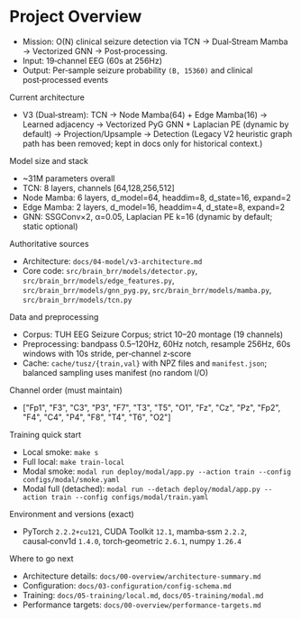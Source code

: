 # Project Overview

- Mission: O(N) clinical seizure detection via TCN → Dual‑Stream Mamba → Vectorized GNN → Post‑processing.
- Input: 19‑channel EEG (60s at 256Hz)
- Output: Per‑sample seizure probability `(B, 15360)` and clinical post‑processed events

Current architecture

- V3 (Dual‑stream): TCN → Node Mamba(64) + Edge Mamba(16) → Learned adjacency → Vectorized PyG GNN + Laplacian PE (dynamic by default) → Projection/Upsample → Detection
  (Legacy V2 heuristic graph path has been removed; kept in docs only for historical context.)

Model size and stack

- ~31M parameters overall
- TCN: 8 layers, channels [64,128,256,512]
- Node Mamba: 6 layers, d_model=64, headdim=8, d_state=16, expand=2
- Edge Mamba: 2 layers, d_model=16, headdim=4, d_state=8, expand=2
- GNN: SSGConv×2, α=0.05, Laplacian PE k=16 (dynamic by default; static optional)

Authoritative sources

- Architecture: `docs/04-model/v3-architecture.md`
- Core code: `src/brain_brr/models/detector.py`, `src/brain_brr/models/edge_features.py`, `src/brain_brr/models/gnn_pyg.py`, `src/brain_brr/models/mamba.py`, `src/brain_brr/models/tcn.py`

Data and preprocessing

- Corpus: TUH EEG Seizure Corpus; strict 10–20 montage (19 channels)
- Preprocessing: bandpass 0.5–120Hz, 60Hz notch, resample 256Hz, 60s windows with 10s stride, per‑channel z‑score
- Cache: `cache/tusz/{train,val}` with NPZ files and `manifest.json`; balanced sampling uses manifest (no random I/O)

Channel order (must maintain)

- ["Fp1", "F3", "C3", "P3", "F7", "T3", "T5", "O1", "Fz", "Cz", "Pz", "Fp2", "F4", "C4", "P4", "F8", "T4", "T6", "O2"]

Training quick start

- Local smoke: `make s`
- Full local: `make train-local`
- Modal smoke: `modal run deploy/modal/app.py --action train --config configs/modal/smoke.yaml`
- Modal full (detached): `modal run --detach deploy/modal/app.py --action train --config configs/modal/train.yaml`

Environment and versions (exact)

- PyTorch `2.2.2+cu121`, CUDA Toolkit `12.1`, mamba‑ssm `2.2.2`, causal‑conv1d `1.4.0`, torch‑geometric `2.6.1`, numpy `1.26.4`

Where to go next

- Architecture details: `docs/00-overview/architecture-summary.md`
- Configuration: `docs/03-configuration/config-schema.md`
- Training: `docs/05-training/local.md`, `docs/05-training/modal.md`
- Performance targets: `docs/00-overview/performance-targets.md`
